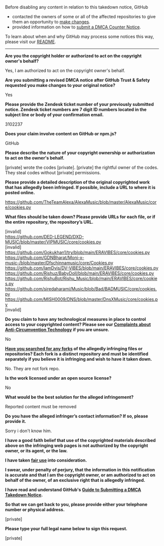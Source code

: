 Before disabling any content in relation to this takedown notice, GitHub
- contacted the owners of some or all of the affected repositories to give them an opportunity to [make changes](https://docs.github.com/en/github/site-policy/dmca-takedown-policy#a-how-does-this-actually-work).
- provided information on how to [submit a DMCA Counter Notice](https://docs.github.com/en/articles/guide-to-submitting-a-dmca-counter-notice).

To learn about when and why GitHub may process some notices this way, please visit our [README](https://github.com/github/dmca/blob/master/README.md#anatomy-of-a-takedown-notice).

---

**Are you the copyright holder or authorized to act on the copyright owner's behalf?**

Yes, I am authorized to act on the copyright owner's behalf.

**Are you submitting a revised DMCA notice after GitHub Trust & Safety requested you make changes to your original notice?**

Yes

**Please provide the Zendesk ticket number of your previously submitted notice. Zendesk ticket numbers are 7 digit ID numbers located in the subject line or body of your confirmation email.**

3102237

**Does your claim involve content on GitHub or npm.js?**

GitHub

**Please describe the nature of your copyright ownership or authorization to act on the owner's behalf.**

[private] wrote the codes [private]. [private] the rightful owner of the codes. They steal codes without [private] permissions.

**Please provide a detailed description of the original copyrighted work that has allegedly been infringed. If possible, include a URL to where it is posted online.**

https://github.com/TheTeamAlexa/AlexaMusic/blob/master/AlexaMusic/core/cookies.py

**What files should be taken down? Please provide URLs for each file, or if the entire repository, the repository’s URL.**

[invalid]  
https://github.com/DED-LEGEND/DXD-MUSIC/blob/master/VIPMUSIC/core/cookies.py  
[invalid]  
https://github.com/Gokukhan1/try/blob/main/ERAVIBES/core/cookies.py  
https://github.com/GDNBharat/Moni-x-music-/blob/master/Dfschinnamusic/core/Cookies.py  
https://github.com/IamDvis/DV-VIBES/blob/main/ERAVIBES/core/cookies.py  
https://github.com/Rishuz/BabyDoll/blob/main/ERAVIBES/core/cookies.py  
https://github.com/RishuBot/Rishu_Music/blob/main/ERAVIBES/core/cookies.py  
https://github.com/siredaharami/Music/blob/Bad/BADMUSIC/core/cookies.py  
https://github.com/MISH0009/DNS/blob/master/DnsXMusic/core/cookies.py  
[invalid]  

**Do you claim to have any technological measures in place to control access to your copyrighted content? Please see our <a href="https://docs.github.com/articles/guide-to-submitting-a-dmca-takedown-notice#complaints-about-anti-circumvention-technology">Complaints about Anti-Circumvention Technology</a> if you are unsure.**

No

**<a href="https://docs.github.com/articles/dmca-takedown-policy#b-what-about-forks-or-whats-a-fork">Have you searched for any forks</a> of the allegedly infringing files or repositories? Each fork is a distinct repository and must be identified separately if you believe it is infringing and wish to have it taken down.**

No. They are not fork repo.

**Is the work licensed under an open source license?**

No

**What would be the best solution for the alleged infringement?**

Reported content must be removed

**Do you have the alleged infringer’s contact information? If so, please provide it.**

Sorry i don't know him.

**I have a good faith belief that use of the copyrighted materials described above on the infringing web pages is not authorized by the copyright owner, or its agent, or the law.**

**I have taken <a href="https://www.lumendatabase.org/topics/22">fair use</a> into consideration.**

**I swear, under penalty of perjury, that the information in this notification is accurate and that I am the copyright owner, or am authorized to act on behalf of the owner, of an exclusive right that is allegedly infringed.**

**I have read and understand GitHub's <a href="https://docs.github.com/articles/guide-to-submitting-a-dmca-takedown-notice/">Guide to Submitting a DMCA Takedown Notice</a>.**

**So that we can get back to you, please provide either your telephone number or physical address.**

[private]

**Please type your full legal name below to sign this request.**

[private]
